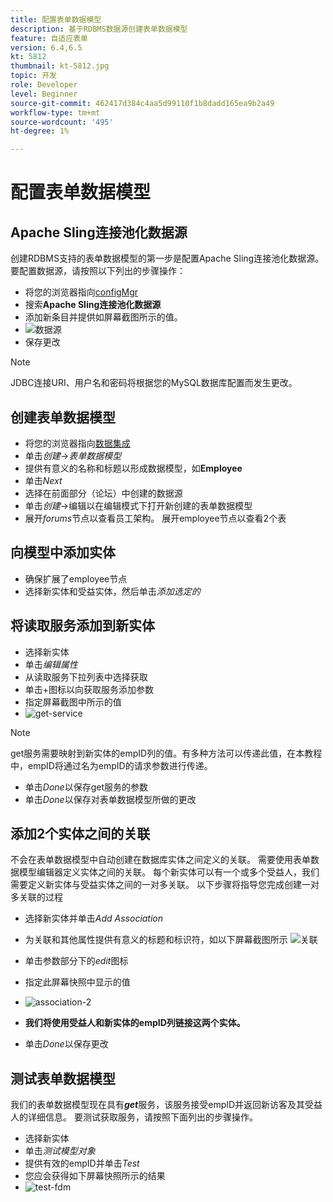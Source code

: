 ```yaml
---
title: 配置表单数据模型
description: 基于RDBMS数据源创建表单数据模型
feature: 自适应表单
version: 6.4,6.5
kt: 5812
thumbnail: kt-5812.jpg
topic: 开发
role: Developer
level: Beginner
source-git-commit: 462417d384c4aa5d99110f1b8dadd165ea9b2a49
workflow-type: tm+mt
source-wordcount: '495'
ht-degree: 1%

---
```




# 配置表单数据模型

## Apache Sling连接池化数据源

创建RDBMS支持的表单数据模型的第一步是配置Apache Sling连接池化数据源。 要配置数据源，请按照以下列出的步骤操作：

* 将您的浏览器指向[configMgr](http://localhost:4502/system/console/configMgr)
* 搜索&#x200B;**Apache Sling连接池化数据源**
* 添加新条目并提供如屏幕截图所示的值。
* ![数据源](assets/data-source.png)
* 保存更改

>[!NOTE]
>JDBC连接URI、用户名和密码将根据您的MySQL数据库配置而发生更改。


## 创建表单数据模型

* 将您的浏览器指向[数据集成](http://localhost:4502/aem/forms.html/content/dam/formsanddocuments-fdm)
* 单击&#x200B;_创建_->_表单数据模型_
* 提供有意义的名称和标题以形成数据模型，如&#x200B;**Employee**
* 单击&#x200B;_Next_
* 选择在前面部分（论坛）中创建的数据源
* 单击&#x200B;_创建_->编辑以在编辑模式下打开新创建的表单数据模型
* 展开&#x200B;_forums_&#x200B;节点以查看员工架构。 展开employee节点以查看2个表

## 向模型中添加实体

* 确保扩展了employee节点
* 选择新实体和受益实体，然后单击&#x200B;_添加选定的_

## 将读取服务添加到新实体

* 选择新实体
* 单击&#x200B;_编辑属性_
* 从读取服务下拉列表中选择获取
* 单击+图标以向获取服务添加参数
* 指定屏幕截图中所示的值
* ![get-service](assets/get-service.png)
>[!NOTE]
> get服务需要映射到新实体的empID列的值。有多种方法可以传递此值，在本教程中，empID将通过名为empID的请求参数进行传递。
* 单击&#x200B;_Done_&#x200B;以保存get服务的参数
* 单击&#x200B;_Done_&#x200B;以保存对表单数据模型所做的更改

## 添加2个实体之间的关联

不会在表单数据模型中自动创建在数据库实体之间定义的关联。 需要使用表单数据模型编辑器定义实体之间的关联。 每个新实体可以有一个或多个受益人，我们需要定义新实体与受益实体之间的一对多关联。
以下步骤将指导您完成创建一对多关联的过程

* 选择新实体并单击&#x200B;_Add Association_
* 为关联和其他属性提供有意义的标题和标识符，如以下屏幕截图所示
   ![关联](assets/association-entities-1.png)

* 单击参数部分下的&#x200B;_edit_&#x200B;图标

* 指定此屏幕快照中显示的值
* ![association-2](assets/association-entities.png)
* **我们将使用受益人和新实体的empID列链接这两个实体。**
* 单击&#x200B;_Done_&#x200B;以保存更改

## 测试表单数据模型

我们的表单数据模型现在具有&#x200B;**_get_**&#x200B;服务，该服务接受empID并返回新访客及其受益人的详细信息。 要测试获取服务，请按照下面列出的步骤操作。

* 选择新实体
* 单击&#x200B;_测试模型对象_
* 提供有效的empID并单击&#x200B;_Test_
* 您应会获得如下屏幕快照所示的结果
* ![test-fdm](assets/test-form-data-model.png)
